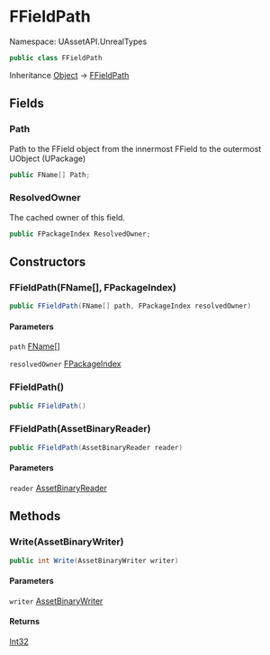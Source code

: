 # FFieldPath

Namespace: UAssetAPI.UnrealTypes

```csharp
public class FFieldPath
```

Inheritance [Object](https://docs.microsoft.com/en-us/dotnet/api/system.object) → [FFieldPath](./uassetapi.unrealtypes.ffieldpath.md)

## Fields

### **Path**

Path to the FField object from the innermost FField to the outermost UObject (UPackage)

```csharp
public FName[] Path;
```

### **ResolvedOwner**

The cached owner of this field.

```csharp
public FPackageIndex ResolvedOwner;
```

## Constructors

### **FFieldPath(FName[], FPackageIndex)**

```csharp
public FFieldPath(FName[] path, FPackageIndex resolvedOwner)
```

#### Parameters

`path` [FName[]](./uassetapi.unrealtypes.fname.md)<br>

`resolvedOwner` [FPackageIndex](./uassetapi.unrealtypes.fpackageindex.md)<br>

### **FFieldPath()**

```csharp
public FFieldPath()
```

### **FFieldPath(AssetBinaryReader)**

```csharp
public FFieldPath(AssetBinaryReader reader)
```

#### Parameters

`reader` [AssetBinaryReader](./uassetapi.assetbinaryreader.md)<br>

## Methods

### **Write(AssetBinaryWriter)**

```csharp
public int Write(AssetBinaryWriter writer)
```

#### Parameters

`writer` [AssetBinaryWriter](./uassetapi.assetbinarywriter.md)<br>

#### Returns

[Int32](https://docs.microsoft.com/en-us/dotnet/api/system.int32)<br>
